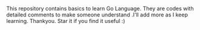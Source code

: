 This repository contains basics to learn Go Language. They are codes with detailed comments to make someone understand .I'll add more as I keep learning. Thankyou.
Star it if you find it useful :)
